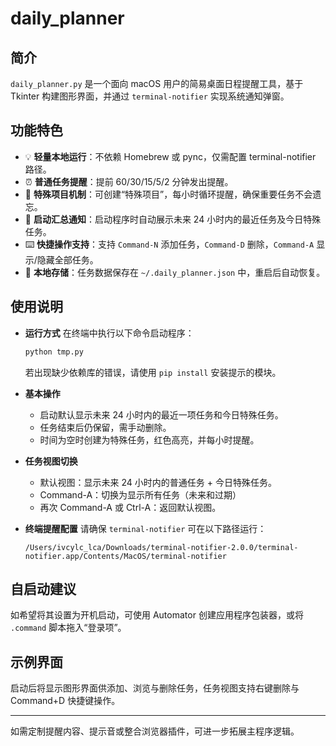 # daily_planner

## 简介

`daily_planner.py` 是一个面向 macOS 用户的简易桌面日程提醒工具，基于 Tkinter 构建图形界面，并通过 `terminal-notifier` 实现系统通知弹窗。

## 功能特色

- 💡 **轻量本地运行**：不依赖 Homebrew 或 pync，仅需配置 terminal-notifier 路径。
- ⏰ **普通任务提醒**：提前 60/30/15/5/2 分钟发出提醒。
- 🔴 **特殊项目机制**：可创建“特殊项目”，每小时循环提醒，确保重要任务不会遗忘。
- 📆 **启动汇总通知**：启动程序时自动展示未来 24 小时内的最近任务及今日特殊任务。
- ⌨️ **快捷操作支持**：支持 `Command-N` 添加任务，`Command-D` 删除，`Command-A` 显示/隐藏全部任务。
- 🧾 **本地存储**：任务数据保存在 `~/.daily_planner.json` 中，重启后自动恢复。

## 使用说明

- **运行方式**
  在终端中执行以下命令启动程序：
  ```bash
  python tmp.py
  ```
  若出现缺少依赖库的错误，请使用 `pip install` 安装提示的模块。

- **基本操作**
  - 启动默认显示未来 24 小时内的最近一项任务和今日特殊任务。
  - 任务结束后仍保留，需手动删除。
  - 时间为空时创建为特殊任务，红色高亮，并每小时提醒。

- **任务视图切换**
  - 默认视图：显示未来 24 小时内的普通任务 + 今日特殊任务。
  - Command-A：切换为显示所有任务（未来和过期）
  - 再次 Command-A 或 Ctrl-A：返回默认视图。

- **终端提醒配置**
  请确保 `terminal-notifier` 可在以下路径运行：
  ```
  /Users/ivcylc_lca/Downloads/terminal-notifier-2.0.0/terminal-notifier.app/Contents/MacOS/terminal-notifier
  ```

## 自启动建议

如希望将其设置为开机启动，可使用 Automator 创建应用程序包装器，或将 `.command` 脚本拖入“登录项”。

## 示例界面

启动后将显示图形界面供添加、浏览与删除任务，任务视图支持右键删除与 Command+D 快捷键操作。

---

如需定制提醒内容、提示音或整合浏览器插件，可进一步拓展主程序逻辑。
